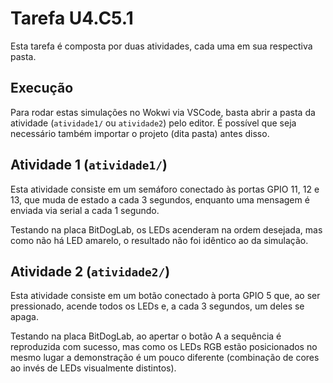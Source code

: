 # Tarefa U4.C5.1

Esta tarefa é composta por duas atividades, cada uma em sua respectiva
pasta.

## Execução

Para rodar estas simulações no Wokwi via VSCode, basta abrir a pasta da
atividade (`atividade1/` ou `atividade2`) pelo editor. É possível que
seja necessário também importar o projeto (dita pasta) antes disso.

## Atividade 1 (`atividade1/`)

Esta atividade consiste em um semáforo conectado às portas GPIO 11, 12 e
13, que muda de estado a cada 3 segundos, enquanto uma mensagem é
enviada via serial a cada 1 segundo.

Testando na placa BitDogLab, os LEDs acenderam na ordem desejada, mas
como não há LED amarelo, o resultado não foi idêntico ao da simulação.

## Atividade 2 (`atividade2/`)

Esta atividade consiste em um botão conectado à porta GPIO 5 que, ao ser
pressionado, acende todos os LEDs e, a cada 3 segundos, um deles se
apaga.

Testando na placa BitDogLab, ao apertar o botão A a sequência é
reproduzida com sucesso, mas como os LEDs RGB estão posicionados no
mesmo lugar a demonstração é um pouco diferente (combinação de cores ao
invés de LEDs visualmente distintos).
